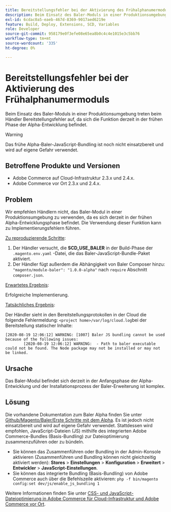 ```yaml
---
title: Bereitstellungsfehler bei der Aktivierung des Frühalphanumermoduls
description: Beim Einsatz des Baler-Moduls in einer Produktionsumgebung treten beim Händler Bereitstellungsfehler auf, da sich die Funktion derzeit in der frühen Phase der Alpha-Entwicklung befindet.
exl-id: 6cdac0a5-eaeb-467d-8369-9017aed6219e
feature: Build, Deploy, Extensions, SCD, Variables
role: Developer
source-git-commit: 958179e0f3efe08e65ea8b0c4c4e1015e3c5bb76
workflow-type: tm+mt
source-wordcount: '335'
ht-degree: 0%

---
```


# Bereitstellungsfehler bei der Aktivierung des Frühalphanumermoduls

Beim Einsatz des Baler-Moduls in einer Produktionsumgebung treten beim Händler Bereitstellungsfehler auf, da sich die Funktion derzeit in der frühen Phase der Alpha-Entwicklung befindet.

>[!WARNING]
>
>Das frühe Alpha-Baler-JavaScript-Bundling ist noch nicht einsatzbereit und wird auf eigene Gefahr verwendet.

## Betroffene Produkte und Versionen

* Adobe Commerce auf Cloud-Infrastruktur 2.3.x und 2.4.x.
* Adobe Commerce vor Ort 2.3.x und 2.4.x.

## Problem

Wir empfehlen Händlern nicht, das Baler-Modul in einer Produktionsumgebung zu verwenden, da es sich derzeit in der frühen Alpha-Entwicklungsphase befindet. Die Verwendung dieser Funktion kann zu Implementierungsfehlern führen.

<u>Zu reproduzierende Schritte</u>:

1. Der Händler versucht, die **SCD\_USE\_BALER** in der Build-Phase der `.magento.env.yaml` -Datei, die das Baler-JavaScript-Bundle-Paket aktiviert.
1. Der Händler fügt außerdem die Abhängigkeit von Baler Composer hinzu: `"magento/module-baler": "1.0.0-alpha"` nach `require` Abschnitt `composer.json`.

<u>Erwartetes Ergebnis</u>:

Erfolgreiche Implementierung.

<u>Tatsächliches Ergebnis</u>:

Der Händler sieht in den Bereitstellungsprotokollen in der Cloud die folgende Fehlermeldung: `<project home>/var/log/cloud.log`bei der Bereitstellung statischer Inhalte:

```
[2020-08-19 12:06:12] WARNING: [1007] Baler JS bundling cannot be used because of the following issues:
        [2020-08-19 12:06:12] WARNING:  - Path to baler executable could not be found. The Node package may not be installed or may not be linked.
```

## Ursache

Das Baler-Modul befindet sich derzeit in der Anfangsphase der Alpha-Entwicklung und der Installationsprozess der Baler-Erweiterung ist komplex.

## Lösung

Die vorhandene Dokumentation zum Baler Alpha finden Sie unter [Github/Magento/Baler/Erste Schritte mit dem Alpha](https://github.com/magento/baler/blob/master/docs/ALPHA.md). Es ist jedoch nicht einsatzbereit und wird auf eigene Gefahr verwendet. Stattdessen wird empfohlen, JavaScript-Dateien (JS) mithilfe des integrierten Adobe Commerce-Bundles (Basis-Bundling) zur Dateioptimierung zusammenzuführen oder zu bündeln.

* Sie können das Zusammenführen oder Bundling in der Admin-Konsole aktivieren (Zusammenführen und Bundling können nicht gleichzeitig aktiviert werden): **Stores** > **Einstellungen** > **Konfiguration** > **Erweitert** > **Entwickler** > **JavaScript-Einstellungen**.
* Sie können das integrierte Bundling (Basis-Bundling) von Adobe Commerce auch über die Befehlszeile aktivieren: `php -f bin/magento config:set dev/js/enable_js_bundling 1`

Weitere Informationen finden Sie unter [CSS- und JavaScript-Dateioptimierung in Adobe Commerce für Cloud-Infrastruktur und Adobe Commerce vor Ort](https://support.magento.com/hc/en-us/articles/360044482152).
